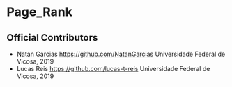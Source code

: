 # Page_Rank

## Official Contributors

* Natan Garcias https://github.com/NatanGarcias 
Universidade Federal de Vicosa, 2019
* Lucas Reis https://github.com/lucas-t-reis 
Universidade Federal de Vicosa, 2019
